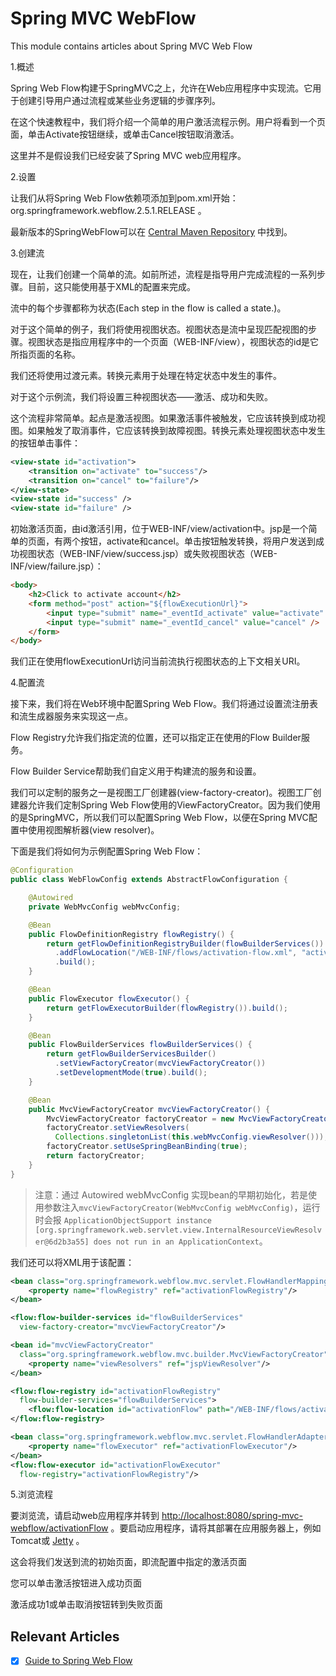 # Spring MVC WebFlow

This module contains articles about Spring MVC Web Flow

1.概述

Spring Web Flow构建于SpringMVC之上，允许在Web应用程序中实现流。它用于创建引导用户通过流程或某些业务逻辑的步骤序列。

在这个快速教程中，我们将介绍一个简单的用户激活流程示例。用户将看到一个页面，单击Activate按钮继续，或单击Cancel按钮取消激活。

这里并不是假设我们已经安装了Spring MVC web应用程序。

2.设置

让我们从将Spring Web Flow依赖项添加到pom.xml开始： org.springframework.webflow.2.5.1.RELEASE 。

最新版本的SpringWebFlow可以在 [Central Maven Repository](https://central.sonatype.dev/search?q=spring-webflow) 中找到。

3.创建流

现在，让我们创建一个简单的流。如前所述，流程是指导用户完成流程的一系列步骤。目前，这只能使用基于XML的配置来完成。

流中的每个步骤都称为状态(Each step in the flow is called a state.)。

对于这个简单的例子，我们将使用视图状态。视图状态是流中呈现匹配视图的步骤。视图状态是指应用程序中的一个页面（WEB-INF/view），视图状态的id是它所指页面的名称。

我们还将使用过渡元素。转换元素用于处理在特定状态中发生的事件。

对于这个示例流，我们将设置三种视图状态——激活、成功和失败。

这个流程非常简单。起点是激活视图。如果激活事件被触发，它应该转换到成功视图。如果触发了取消事件，它应该转换到故障视图。转换元素处理视图状态中发生的按钮单击事件：

```xml
<view-state id="activation">
    <transition on="activate" to="success"/>
    <transition on="cancel" to="failure"/>
</view-state>
<view-state id="success" />
<view-state id="failure" />
```

初始激活页面，由id激活引用，位于WEB-INF/view/activation中。jsp是一个简单的页面，有两个按钮，activate和cancel。单击按钮触发转换，将用户发送到成功视图状态（WEB-INF/view/success.jsp）或失败视图状态（WEB-INF/view/failure.jsp）：

```html
<body>
    <h2>Click to activate account</h2>
    <form method="post" action="${flowExecutionUrl}">
        <input type="submit" name="_eventId_activate" value="activate" />
        <input type="submit" name="_eventId_cancel" value="cancel" />
    </form>
</body>
```

我们正在使用flowExecutionUrl访问当前流执行视图状态的上下文相关URI。

4.配置流

接下来，我们将在Web环境中配置Spring Web Flow。我们将通过设置流注册表和流生成器服务来实现这一点。

Flow Registry允许我们指定流的位置，还可以指定正在使用的Flow Builder服务。

Flow Builder Service帮助我们自定义用于构建流的服务和设置。

我们可以定制的服务之一是视图工厂创建器(view-factory-creator)。视图工厂创建器允许我们定制Spring Web Flow使用的ViewFactoryCreator。因为我们使用的是SpringMVC，所以我们可以配置Spring Web Flow，以便在Spring MVC配置中使用视图解析器(view resolver)。

下面是我们将如何为示例配置Spring Web Flow：

```java
@Configuration
public class WebFlowConfig extends AbstractFlowConfiguration {

    @Autowired
    private WebMvcConfig webMvcConfig;

    @Bean
    public FlowDefinitionRegistry flowRegistry() {
        return getFlowDefinitionRegistryBuilder(flowBuilderServices())
          .addFlowLocation("/WEB-INF/flows/activation-flow.xml", "activationFlow")
          .build();
    }

    @Bean
    public FlowExecutor flowExecutor() {
        return getFlowExecutorBuilder(flowRegistry()).build();
    }

    @Bean
    public FlowBuilderServices flowBuilderServices() {
        return getFlowBuilderServicesBuilder()
          .setViewFactoryCreator(mvcViewFactoryCreator())
          .setDevelopmentMode(true).build();
    }

    @Bean
    public MvcViewFactoryCreator mvcViewFactoryCreator() {
        MvcViewFactoryCreator factoryCreator = new MvcViewFactoryCreator();
        factoryCreator.setViewResolvers(
          Collections.singletonList(this.webMvcConfig.viewResolver()));
        factoryCreator.setUseSpringBeanBinding(true);
        return factoryCreator;
    }
}
```

> 注意：通过 Autowired webMvcConfig 实现bean的早期初始化，若是使用参数注入`mvcViewFactoryCreator(WebMvcConfig webMvcConfig)`，运行时会报 `ApplicationObjectSupport instance [org.springframework.web.servlet.view.InternalResourceViewResolver@6d2b3a55] does not run in an ApplicationContext`。

我们还可以将XML用于该配置：

```xml
<bean class="org.springframework.webflow.mvc.servlet.FlowHandlerMapping">
    <property name="flowRegistry" ref="activationFlowRegistry"/>
</bean>

<flow:flow-builder-services id="flowBuilderServices"
  view-factory-creator="mvcViewFactoryCreator"/>

<bean id="mvcViewFactoryCreator" 
  class="org.springframework.webflow.mvc.builder.MvcViewFactoryCreator">
    <property name="viewResolvers" ref="jspViewResolver"/>
</bean>

<flow:flow-registry id="activationFlowRegistry" 
  flow-builder-services="flowBuilderServices">
    <flow:flow-location id="activationFlow" path="/WEB-INF/flows/activation-flow.xml"/>
</flow:flow-registry>

<bean class="org.springframework.webflow.mvc.servlet.FlowHandlerAdapter">
    <property name="flowExecutor" ref="activationFlowExecutor"/>
</bean>
<flow:flow-executor id="activationFlowExecutor" 
  flow-registry="activationFlowRegistry"/>
```

5.浏览流程

要浏览流，请启动web应用程序并转到 <http://localhost:8080/spring-mvc-webflow/activationFlow> 。要启动应用程序，请将其部署在应用服务器上，例如Tomcat或 [Jetty](https://www.baeldung.com/deploy-to-jetty) 。

这会将我们发送到流的初始页面，即流配置中指定的激活页面

您可以单击激活按钮进入成功页面

激活成功1或单击取消按钮转到失败页面

## Relevant Articles

- [x] [Guide to Spring Web Flow](https://www.baeldung.com/spring-web-flow)
